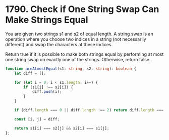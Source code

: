 # 1790. Check if One String Swap Can Make Strings Equal

You are given two strings s1 and s2 of equal length. A string swap is an operation where you choose two indices in a string (not necessarily different) and swap the characters at these indices.

Return true if it is possible to make both strings equal by performing at most one string swap on exactly one of the strings. Otherwise, return false.

```ts
function areAlmostEqual(s1: string, s2: string): boolean {
    let diff = [];

    for (let i = 0; i < s1.length; i++) {
        if (s1[i] !== s2[i]) {
            diff.push(i);
        }
    }

    if (diff.length === 0 || diff.length !== 2) return diff.length === 0;

    const [i, j] = diff;

    return s1[i] === s2[j] && s2[i] === s1[j];
};
```
